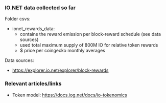 ### IO.NET data collected so far

Folder csvs:
* ionet_rewards_data: 
    - contains the reward emission per block-reward schedule (see data sources)
    - used total maximum supply of 800M IO for relative token rewards
    - $ price per coingecko monthly averages

Data sources:
* https://explorer.io.net/explorer/block-rewards


### Relevant articles/links

- Token model: https://docs.iog.net/docs/io-tokenomics